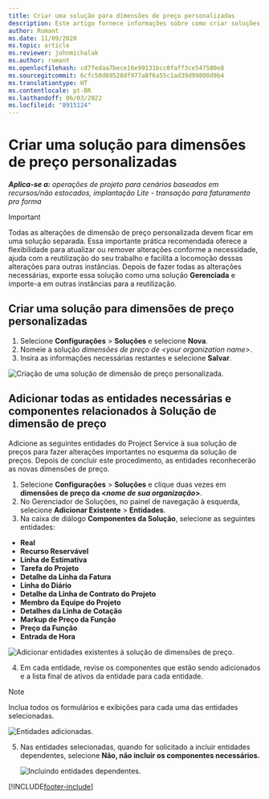 ```yaml
---
title: Criar uma solução para dimensões de preço personalizadas
description: Este artigo fornece informações sobre como criar soluções para dimensões de preço personalizadas.
author: Rumant
ms.date: 11/09/2020
ms.topic: article
ms.reviewer: johnmichalak
ms.author: rumant
ms.openlocfilehash: cd7fedaa7bece16e99131bcc0faff3ce547580e8
ms.sourcegitcommit: 6cfc50d89528df977a8f6a55c1ad39d99800d9b4
ms.translationtype: HT
ms.contentlocale: pt-BR
ms.lasthandoff: 06/03/2022
ms.locfileid: "8915124"
---
```

# <a name="create-a-solution-for-custom-pricing-dimensions"></a>Criar uma solução para dimensões de preço personalizadas

 _**Aplica-se a:** operações de projeto para cenários baseados em recursos/não estocados, implantação Lite - transação para faturamento pro forma_ 

>[!IMPORTANT]
>Todas as alterações de dimensão de preço personalizada devem ficar em uma solução separada. Essa importante prática recomendada oferece a flexibilidade para atualizar ou remover alterações conforme a necessidade, ajuda com a reutilização do seu trabalho e facilita a locomoção dessas alterações para outras instâncias. Depois de fazer todas as alterações necessárias, exporte essa solução como uma solução **Gerenciada** e importe-a em outras instâncias para a reutilização.

## <a name="create-a-solution-for-custom-pricing-dimensions"></a>Criar uma solução para dimensões de preço personalizadas

1.  Selecione **Configurações** > **Soluções** e selecione **Nova**.
2.  Nomeie a solução *dimensões de preço de \<your organization name\>*.
3. Insira as informações necessárias restantes e selecione **Salvar**.

  ![Criação de uma solução de dimensão de preço personalizada.](./media/Creation-of-custom-pricing-dimension-solution.png)
 
## <a name="add-all-required-entities-and-related-components-to-the-pricing-dimension-solution"></a>Adicionar todas as entidades necessárias e componentes relacionados à Solução de dimensão de preço

Adicione as seguintes entidades do Project Service à sua solução de preços para fazer alterações importantes no esquema da solução de preços. Depois de concluir este procedimento, as entidades reconhecerão as novas dimensões de preço.

1.  Selecione **Configurações** > **Soluções** e clique duas vezes em **dimensões de preço da <*nome de sua organização*>**.
2.  No Gerenciador de Soluções, no painel de navegação à esquerda, selecione **Adicionar Existente** > **Entidades**.
3.  Na caixa de diálogo **Componentes da Solução**, selecione as seguintes entidades:
 
   - **Real**
   - **Recurso Reservável**
   - **Linha de Estimativa**
   - **Tarefa do Projeto**
   - **Detalhe da Linha da Fatura**
   - **Linha do Diário**
   - **Detalhe da Linha de Contrato do Projeto**
   - **Membro da Equipe do Projeto**
   - **Detalhes da Linha de Cotação**
   - **Markup de Preço da Função**
   - **Preço da Função**
   - **Entrada de Hora**
 
   ![Adicionar entidades existentes à solução de dimensões de preço.](./media/Existing-entities-to-PD-solution.png)
 
 4. Em cada entidade, revise os componentes que estão sendo adicionados e a lista final de ativos da entidade para cada entidade. 

   >[!NOTE]
   > Inclua todos os formulários e exibições para cada uma das entidades selecionadas.

  ![Entidades adicionadas.](./media/solution-component-selection.png)


5.  Nas entidades selecionadas, quando for solicitado a incluir entidades dependentes, selecione **Não, não incluir os componentes necessários.**

    ![Incluindo entidades dependentes.](./media/Do-not-include-required.png)


[!INCLUDE[footer-include](../includes/footer-banner.md)]